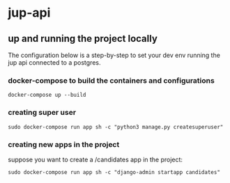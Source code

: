 # jup-api

## up and running the project locally
The configuration below is a step-by-step to set your dev env running the jup api connected to a postgres.


### docker-compose to build the containers and configurations
`docker-compose up --build`

### creating super user
`sudo docker-compose run app sh -c "python3 manage.py createsuperuser"`


### creating new apps in the project

suppose you want to create a /candidates app in the project:

`sudo docker-compose run app sh -c "django-admin startapp candidates"`
